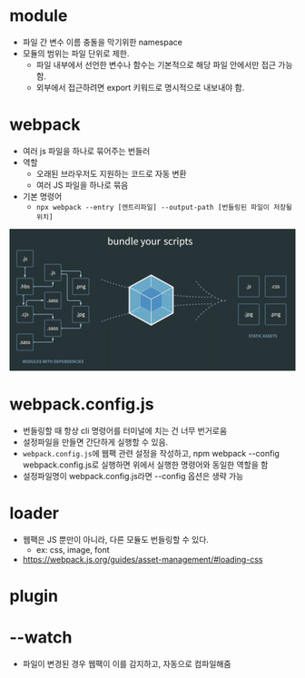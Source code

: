 # module

- 파일 간 변수 이름 충돌을 막기위한 namespace
- 모듈의 범위는 파일 단위로 제한.
  - 파일 내부에서 선언한 변수나 함수는 기본적으로 해당 파일 안에서만 접근 가능함.
  - 외부에서 접근하려면 export 키워드로 명시적으로 내보내야 함.

# webpack

- 여러 js 파일을 하나로 묶어주는 번들러
- 역할
  - 오래된 브라우저도 지원하는 코드로 자동 변환
  - 여러 JS 파일을 하나로 묶음
- 기본 명령어
  - `npx webpack --entry [엔트리파일] --output-path [번들링된 파일이 저장될 위치]`

![alt text](image.png)

# webpack.config.js

- 번들링할 때 항상 cli 명령어를 터미널에 치는 건 너무 번거로움
- 설정파일을 만들면 간단하게 실행할 수 있음.
- `webpack.config.js`에 웹팩 관련 설정을 작성하고, npm webpack --config webpack.config.js로 실행하면 위에서 실행한 명령어와 동일한 역할을 함
- 설정파일명이 webpack.config.js라면 --config 옵션은 생략 가능

# loader

- 웹팩은 JS 뿐만이 아니라, 다른 모듈도 번들링할 수 있다.
  - ex: css, image, font
- https://webpack.js.org/guides/asset-management/#loading-css

# plugin

# --watch

- 파일이 변경된 경우 웹팩이 이를 감지하고, 자동으로 컴파일해줌
